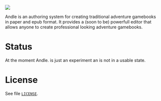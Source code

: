 ![](https://rawgit.com/mrombout/Andle./master/docs/andle_logo.svg)

Andle is an authoring system for creating traditional adventure gamebooks in paper and epub format. It provides a (soon to be) powerfull editor that allows anyone to create professional looking adventure gamebooks.

# Status

At the moment Andle. is just an experiment an is not in a usable state.

# License

See file [`LICENSE`](LICENSE).
